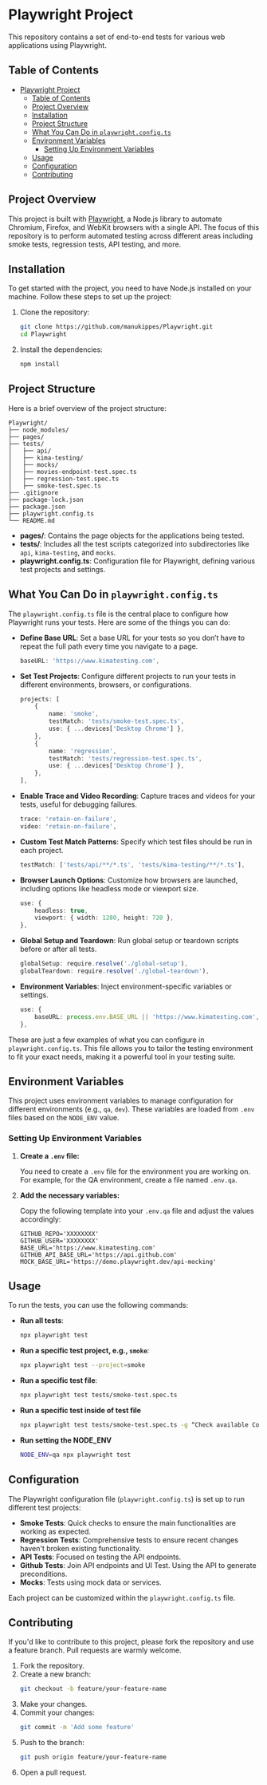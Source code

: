 # Playwright Project

This repository contains a set of end-to-end tests for various web applications using Playwright.

## Table of Contents
- [Playwright Project](#playwright-project)
  - [Table of Contents](#table-of-contents)
  - [Project Overview](#project-overview)
  - [Installation](#installation)
  - [Project Structure](#project-structure)
  - [What You Can Do in `playwright.config.ts`](#what-you-can-do-in-playwrightconfigts)
  - [Environment Variables](#environment-variables)
    - [Setting Up Environment Variables](#setting-up-environment-variables)
  - [Usage](#usage)
  - [Configuration](#configuration)
  - [Contributing](#contributing)

## Project Overview

This project is built with [Playwright](https://playwright.dev/), a Node.js library to automate Chromium, Firefox, and WebKit browsers with a single API. The focus of this repository is to perform automated testing across different areas including smoke tests, regression tests, API testing, and more.

## Installation

To get started with the project, you need to have Node.js installed on your machine. Follow these steps to set up the project:

1. Clone the repository:
    ```bash
    git clone https://github.com/manukippes/Playwright.git
    cd Playwright
    ```
2. Install the dependencies:
    ```bash
    npm install
    ```

## Project Structure

Here is a brief overview of the project structure:

```plaintext
Playwright/
├── node_modules/
├── pages/
├── tests/
│   ├── api/
│   ├── kima-testing/
│   ├── mocks/
│   ├── movies-endpoint-test.spec.ts
│   ├── regression-test.spec.ts
│   ├── smoke-test.spec.ts
├── .gitignore
├── package-lock.json
├── package.json
├── playwright.config.ts
└── README.md
```

- **pages/**: Contains the page objects for the applications being tested.
- **tests/**: Includes all the test scripts categorized into subdirectories like `api`, `kima-testing`, and `mocks`.
- **playwright.config.ts**: Configuration file for Playwright, defining various test projects and settings.

## What You Can Do in `playwright.config.ts`

The `playwright.config.ts` file is the central place to configure how Playwright runs your tests. Here are some of the things you can do:

- **Define Base URL**: Set a base URL for your tests so you don’t have to repeat the full path every time you navigate to a page.
    ```typescript
    baseURL: 'https://www.kimatesting.com',
    ```

- **Set Test Projects**: Configure different projects to run your tests in different environments, browsers, or configurations.
    ```typescript
    projects: [
        {
            name: 'smoke',
            testMatch: 'tests/smoke-test.spec.ts',
            use: { ...devices['Desktop Chrome'] },
        },
        {
            name: 'regression',
            testMatch: 'tests/regression-test.spec.ts',
            use: { ...devices['Desktop Chrome'] },
        },
    ],
    ```

- **Enable Trace and Video Recording**: Capture traces and videos for your tests, useful for debugging failures.
    ```typescript
    trace: 'retain-on-failure',
    video: 'retain-on-failure',
    ```

- **Custom Test Match Patterns**: Specify which test files should be run in each project.
    ```typescript
    testMatch: ['tests/api/**/*.ts', 'tests/kima-testing/**/*.ts'],
    ```

- **Browser Launch Options**: Customize how browsers are launched, including options like headless mode or viewport size.
    ```typescript
    use: {
        headless: true,
        viewport: { width: 1280, height: 720 },
    },
    ```

- **Global Setup and Teardown**: Run global setup or teardown scripts before or after all tests.
    ```typescript
    globalSetup: require.resolve('./global-setup'),
    globalTeardown: require.resolve('./global-teardown'),
    ```

- **Environment Variables**: Inject environment-specific variables or settings.
    ```typescript
    use: {
        baseURL: process.env.BASE_URL || 'https://www.kimatesting.com',
    },
    ```

These are just a few examples of what you can configure in `playwright.config.ts`. This file allows you to tailor the testing environment to fit your exact needs, making it a powerful tool in your testing suite.

## Environment Variables

This project uses environment variables to manage configuration for different environments (e.g., `qa`, `dev`). These variables are loaded from `.env` files based on the `NODE_ENV` value.

### Setting Up Environment Variables

1. **Create a `.env` file:**

   You need to create a `.env` file for the environment you are working on. For example, for the QA environment, create a file named `.env.qa`.

2. **Add the necessary variables:**

   Copy the following template into your `.env.qa` file and adjust the values accordingly:

   ```plaintext
   GITHUB_REPO='XXXXXXXX'
   GITHUB_USER='XXXXXXXX'
   BASE_URL='https://www.kimatesting.com'
   GITHUB_API_BASE_URL='https://api.github.com'
   MOCK_BASE_URL='https://demo.playwright.dev/api-mocking'

## Usage

To run the tests, you can use the following commands:

- **Run all tests**:
    ```bash
    npx playwright test
    ```
- **Run a specific test project, e.g., `smoke`**:
    ```bash
    npx playwright test --project=smoke
    ```
- **Run a specific test file**:
    ```bash
    npx playwright test tests/smoke-test.spec.ts
    ```
- **Run a specific test inside of test file**
    ```bash
    npx playwright test tests/smoke-test.spec.ts -g “Check available Contact button”
     ```
- **Run setting the NODE_ENV**
    ```bash
    NODE_ENV=qa npx playwright test 
    ```  

## Configuration

The Playwright configuration file (`playwright.config.ts`) is set up to run different test projects:

- **Smoke Tests**: Quick checks to ensure the main functionalities are working as expected.
- **Regression Tests**: Comprehensive tests to ensure recent changes haven't broken existing functionality.
- **API Tests**: Focused on testing the API endpoints.
- **Github Tests**: Join API endpoints and UI Test. Using the API to generate preconditions.
- **Mocks**: Tests using mock data or services.

Each project can be customized within the `playwright.config.ts` file.

## Contributing

If you'd like to contribute to this project, please fork the repository and use a feature branch. Pull requests are warmly welcome.

1. Fork the repository.
2. Create a new branch:
    ```bash
    git checkout -b feature/your-feature-name
    ```
3. Make your changes.
4. Commit your changes:
    ```bash
    git commit -m 'Add some feature'
    ```
5. Push to the branch:
    ```bash
    git push origin feature/your-feature-name
    ```
6. Open a pull request.